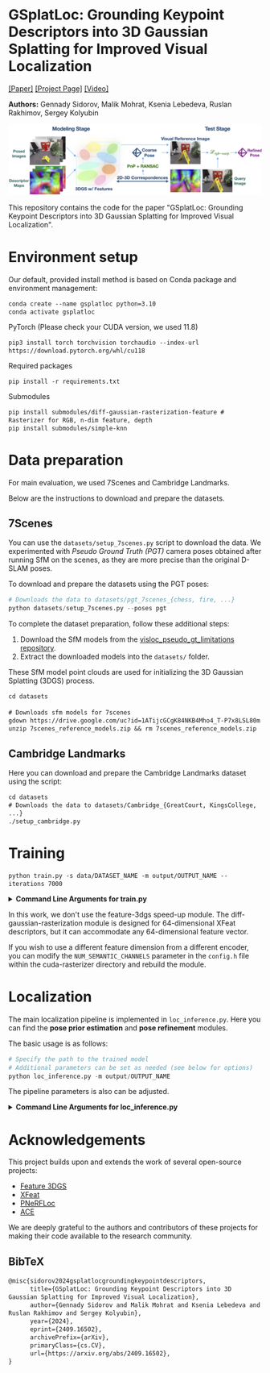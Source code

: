 # GSplatLoc: Grounding Keypoint Descriptors into 3D Gaussian Splatting for Improved Visual Localization
[[Paper]](https://arxiv.org/abs/2409.16502) [[Project Page]](https://gsplatloc.github.io/) [[Video]](https://www.youtube.com/watch?v=3UKQQPLlqqg)

**Authors:** Gennady Sidorov, Malik Mohrat, Ksenia Lebedeva, Ruslan Rakhimov, Sergey Kolyubin

![SplatLoc](./assets/pipeline.png)

This repository contains the code for the paper "GSplatLoc: Grounding Keypoint Descriptors into 3D Gaussian Splatting for Improved Visual Localization". 


# Environment setup
Our default, provided install method is based on Conda package and environment management:
<!-- ```
conda env create --file environment.yml
conda activate gsplatloc
``` -->

```shell
conda create --name gsplatloc python=3.10
conda activate gsplatloc
```
PyTorch (Please check your CUDA version, we used 11.8)
```shell
pip3 install torch torchvision torchaudio --index-url https://download.pytorch.org/whl/cu118
```

Required packages
```shell
pip install -r requirements.txt
```

Submodules

```shell
pip install submodules/diff-gaussian-rasterization-feature # Rasterizer for RGB, n-dim feature, depth
pip install submodules/simple-knn
```

# Data preparation

For main evaluation, we used 7Scenes and Cambridge Landmarks.

Below are the instructions to download and prepare the datasets.

## 7Scenes

You can use the `datasets/setup_7scenes.py` script to download the data.
We experimented with _Pseudo Ground Truth (PGT)_ camera poses obtained after running SfM on the scenes, as they are more precise than the original D-SLAM poses.

To download and prepare the datasets using the PGT poses:

```python
# Downloads the data to datasets/pgt_7scenes_{chess, fire, ...}
python datasets/setup_7scenes.py --poses pgt
``` 

To complete the dataset preparation, follow these additional steps:

1. Download the SfM models from the [visloc_pseudo_gt_limitations repository](https://github.com/tsattler/visloc_pseudo_gt_limitations/).
2. Extract the downloaded models into the `datasets/` folder.

These SfM model point clouds are used for initializing the 3D Gaussian Splatting (3DGS) process.
```shell
cd datasets

# Downloads sfm models for 7scenes
gdown https://drive.google.com/uc?id=1ATijcGCgK84NKB4Mho4_T-P7x8LSL80m 
unzip 7scenes_reference_models.zip && rm 7scenes_reference_models.zip
``` 


## Cambridge Landmarks

Here you can download and prepare the Cambridge Landmarks dataset using the script:

```shell
cd datasets
# Downloads the data to datasets/Cambridge_{GreatCourt, KingsCollege, ...}
./setup_cambridge.py
```

# Training 


```
python train.py -s data/DATASET_NAME -m output/OUTPUT_NAME --iterations 7000
```
<details>
<summary><span style="font-weight: bold;">Command Line Arguments for train.py</span></summary>
  
  #### --source_path / -s
  Path to the source directory containing a COLMAP or Synthetic NeRF data set.
  #### --model_path / -m 
  Path where the trained model should be stored (```output/<random>``` by default).
  #### --images / -i
  Alternative subdirectory for COLMAP images (```images``` by default).
  #### --eval
  Add this flag to use a MipNeRF360-style training/test split for evaluation.
  #### --resolution / -r
  Specifies resolution of the loaded images before training. If provided ```1, 2, 4``` or ```8```, uses original, 1/2, 1/4 or 1/8 resolution, respectively. If proveided ```0```, use GT feature map's resolution. For all other values, rescales the width to the given number while maintaining image aspect. If proveided ```-2```, use the customized resolution (```utils/camera_utils.py L31```). **If not set and input image width exceeds 1.6K pixels, inputs are automatically rescaled to this target.**
  #### --speedup
  Optional speed-up module for reduced feature dimention initialization.
  #### --data_device
  Specifies where to put the source image data, ```cuda``` by default, recommended to use ```cpu``` if training on large/high-resolution dataset, will reduce VRAM consumption, but slightly slow down training. Thanks to [HrsPythonix](https://github.com/HrsPythonix).
  #### --white_background / -w
  Add this flag to use white background instead of black (default), e.g., for evaluation of NeRF Synthetic dataset.
  #### --sh_degree
  Order of spherical harmonics to be used (no larger than 3). ```3``` by default.
  #### --convert_SHs_python
  Flag to make pipeline compute forward and backward of SHs with PyTorch instead of ours.
  #### --convert_cov3D_python
  Flag to make pipeline compute forward and backward of the 3D covariance with PyTorch instead of ours.
  #### --debug
  Enables debug mode if you experience erros. If the rasterizer fails, a ```dump``` file is created that you may forward to us in an issue so we can take a look.
  #### --debug_from
  Debugging is **slow**. You may specify an iteration (starting from 0) after which the above debugging becomes active.
  #### --iterations
  Number of total iterations to train for, ```30_000``` by default.
  #### --ip
  IP to start GUI server on, ```127.0.0.1``` by default.
  #### --port 
  Port to use for GUI server, ```6009``` by default.
  #### --test_iterations
  Space-separated iterations at which the training script computes L1 and PSNR over test set, ```7000 30000``` by default.
  #### --save_iterations
  Space-separated iterations at which the training script saves the Gaussian model, ```7000 30000 <iterations>``` by default.
  #### --checkpoint_iterations
  Space-separated iterations at which to store a checkpoint for continuing later, saved in the model directory.
  #### --start_checkpoint
  Path to a saved checkpoint to continue training from.
  #### --quiet 
  Flag to omit any text written to standard out pipe. 
  #### --feature_lr
  Spherical harmonics features learning rate, ```0.0025``` by default.
  #### --opacity_lr
  Opacity learning rate, ```0.05``` by default.
  #### --scaling_lr
  Scaling learning rate, ```0.005``` by default.
  #### --rotation_lr
  Rotation learning rate, ```0.001``` by default.
  #### --position_lr_max_steps
  Number of steps (from 0) where position learning rate goes from ```initial``` to ```final```. ```30_000``` by default.
  #### --position_lr_init
  Initial 3D position learning rate, ```0.00016``` by default.
  #### --position_lr_final
  Final 3D position learning rate, ```0.0000016``` by default.
  #### --position_lr_delay_mult
  Position learning rate multiplier (cf. Plenoxels), ```0.01``` by default. 
  #### --densify_from_iter
  Iteration where densification starts, ```500``` by default. 
  #### --densify_until_iter
  Iteration where densification stops, ```15_000``` by default.
  #### --densify_grad_threshold
  Limit that decides if points should be densified based on 2D position gradient, ```0.0002``` by default.
  #### --densification_interval
  How frequently to densify, ```100``` (every 100 iterations) by default.
  #### --opacity_reset_interval
  How frequently to reset opacity, ```3_000``` by default. 
  #### --lambda_dssim
  Influence of SSIM on total loss from 0 to 1, ```0.2``` by default. 
  #### --percent_dense
  Percentage of scene extent (0--1) a point must exceed to be forcibly densified, ```0.01``` by default.

</details>


In this work, we don't use the feature-3dgs speed-up module.
The diff-gaussian-rasterization module is designed for 64-dimensional XFeat descriptors, but it can accommodate any 64-dimensional feature vector.

If you wish to use a different feature dimension from a different encoder, you can modify the `NUM_SEMANTIC_CHANNELS` parameter in the `config.h` file within the cuda-rasterizer directory and rebuild the module.


# Localization

The main localization pipeline is implemented in `loc_inference.py`.
Here you can find the **pose prior estimation** and **pose refinement** modules.

The basic usage is as follows:

```Python
# Specify the path to the trained model
# Additional parameters can be set as needed (see below for options)
python loc_inference.py -m output/OUTPUT_NAME
```
The pipeline parameters is also can be adjusted.

<details>
<summary><span style="font-weight: bold;">Command Line Arguments for loc_inference.py</span></summary>
  
  #### --model_path / -m 
  Path to the trained model directory you want to create renderings for.
  #### --top_k
  Number of top reliable keypoints from XFeat.
  #### --ransac_iters
  Number of PnP-RANSAC iterations.
  #### --warp_lr
  Learning rate for pose refinement.
  #### --warp_iters
  Number of warp iterations.

</details>


# Acknowledgements

This project builds upon and extends the work of several open-source projects:

- [Feature 3DGS](https://github.com/ShijieZhou-UCLA/feature-3dgs)
- [XFeat](https://github.com/verlab/accelerated_features)
- [PNeRFLoc](https://github.com/BoMingZhao/PNeRFLoc)
- [ACE](https://github.com/nianticlabs/ace)

We are deeply grateful to the authors and contributors of these projects for making their code available to the research community.


<section class="section" id="BibTeX">
  <div class="container is-max-desktop content">
    <h2 class="title">BibTeX</h2>
    <pre><code>@misc{sidorov2024gsplatlocgroundingkeypointdescriptors,
      title={GSplatLoc: Grounding Keypoint Descriptors into 3D Gaussian Splatting for Improved Visual Localization}, 
      author={Gennady Sidorov and Malik Mohrat and Ksenia Lebedeva and Ruslan Rakhimov and Sergey Kolyubin},
      year={2024},
      eprint={2409.16502},
      archivePrefix={arXiv},
      primaryClass={cs.CV},
      url={https://arxiv.org/abs/2409.16502}, 
}</code></pre>
  </div>
</section>



